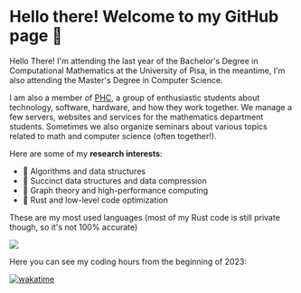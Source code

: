 # Hello there! Welcome to my GitHub page 🖖

Hello There! I'm attending the last year of the Bachelor's Degree in Computational Mathematics at the University of Pisa, in the meantime, I'm also attending the Master's Degree in Computer Science.

I am also a member of [PHC](https://phc.dm.unipi.it/), a group of enthusiastic students about technology, software, hardware, and how they work together. We manage a few servers, websites and services for the mathematics department students. Sometimes we also organize seminars about various topics related to math and computer science (often together!).

Here are some of my **research interests**:

* 📘 Algorithms and data structures</li>
* 📕 Succinct data structures and data compression</li>
* 📗 Graph theory and high-performance computing</li>
* 📙 Rust and low-level code optimization</li>

These are my most used languages (most of my Rust code is still private though, so it's not 100% accurate)

![](https://github-readme-stats.vercel.app/api/top-langs/?username=lukefleed&hide=javascript,html,shell,SCSS,CSS,astro,TypeScript,M,tex,jupyter%20notebook&theme=dracula)

Here you can see my coding hours from the beginning of 2023:

[![wakatime](https://wakatime.com/badge/user/a3116382-7adb-43ba-9490-83130c4b22c5.svg)](https://wakatime.com/@a3116382-7adb-43ba-9490-83130c4b22c5)
